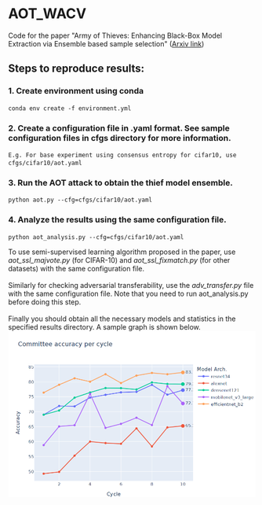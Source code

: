 # AOT_WACV
Code for the paper "Army of Thieves: Enhancing Black-Box Model Extraction via Ensemble based sample selection" (<a href="https://arxiv.org/abs/2311.04588">Arxiv link</a>)

## Steps to reproduce results:
### 1. Create environment using conda 

```
conda env create -f environment.yml
```
### 2. Create a configuration file in .yaml format. See sample configuration files in cfgs directory for more information.
```
E.g. For base experiment using consensus entropy for cifar10, use cfgs/cifar10/aot.yaml
```
### 3. Run the AOT attack to obtain the thief model ensemble. 
```
python aot.py --cfg=cfgs/cifar10/aot.yaml
```
### 4. Analyze the results using the same configuration file. 
```
python aot_analysis.py --cfg=cfgs/cifar10/aot.yaml
```
To use semi-supervised learning algorithm proposed in the paper, use <i>aot_ssl_majvote.py</i> (for CIFAR-10) and <i>aot_ssl_fixmatch.py</i> (for other datasets) with the same configuration file.<br><br>
Similarly for checking adversarial transferability, use the <i>adv_transfer.py</i> file with the same configuration file. Note that you need to run aot_analysis.py before doing this step. <br><br>
Finally you should obtain all the necessary models and statistics in the specified results directory. A sample graph is shown below.
<img src='training_cycles.png'></img>

